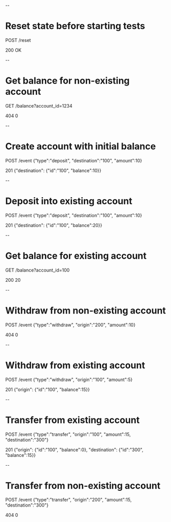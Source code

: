 --
# Reset state before starting tests

POST /reset

200 OK


--
# Get balance for non-existing account

GET /balance?account_id=1234

404 0


--
# Create account with initial balance

POST /event {"type":"deposit", "destination":"100", "amount":10}

201 {"destination": {"id":"100", "balance":10}}


--
# Deposit into existing account

POST /event {"type":"deposit", "destination":"100", "amount":10}

201 {"destination": {"id":"100", "balance":20}}


--
# Get balance for existing account

GET /balance?account_id=100

200 20

--
# Withdraw from non-existing account

POST /event {"type":"withdraw", "origin":"200", "amount":10}

404 0

--
# Withdraw from existing account

POST /event {"type":"withdraw", "origin":"100", "amount":5}

201 {"origin": {"id":"100", "balance":15}}

--
# Transfer from existing account

POST /event {"type":"transfer", "origin":"100", "amount":15, "destination":"300"}

201 {"origin": {"id":"100", "balance":0}, "destination": {"id":"300", "balance":15}}

--
# Transfer from non-existing account

POST /event {"type":"transfer", "origin":"200", "amount":15, "destination":"300"}

404 0

